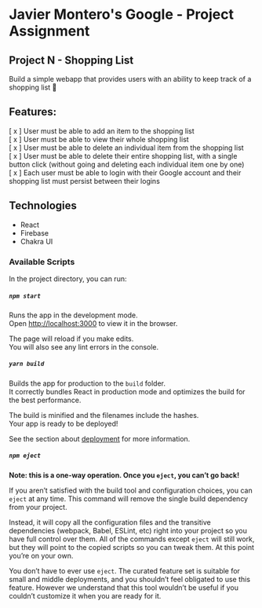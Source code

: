 # Javier Montero's Google - Project Assignment

## Project N - Shopping List

Build a simple webapp that provides users with an ability to keep track of a shopping list :scroll:

## Features:

[ x ] User must be able to add an item to the shopping list <br />
[ x ] User must be able to view their whole shopping list <br />
[ x ] User must be able to delete an individual item from the shopping list <br />
[ x ] User must be able to delete their entire shopping list, with a single button click (without going and deleting each individual item one by one) <br />
[ x ] Each user must be able to login with their Google account and their shopping list must persist between their logins <br />

## Technologies

- React
- Firebase
- Chakra UI

### Available Scripts

In the project directory, you can run:

##### `npm start`

Runs the app in the development mode.\
Open [http://localhost:3000](http://localhost:3000) to view it in the browser.

The page will reload if you make edits.\
You will also see any lint errors in the console.

##### `yarn build`

Builds the app for production to the `build` folder.\
It correctly bundles React in production mode and optimizes the build for the best performance.

The build is minified and the filenames include the hashes.\
Your app is ready to be deployed!

See the section about [deployment](https://facebook.github.io/create-react-app/docs/deployment) for more information.

##### `npm eject`

**Note: this is a one-way operation. Once you `eject`, you can’t go back!**

If you aren’t satisfied with the build tool and configuration choices, you can `eject` at any time. This command will remove the single build dependency from your project.

Instead, it will copy all the configuration files and the transitive dependencies (webpack, Babel, ESLint, etc) right into your project so you have full control over them. All of the commands except `eject` will still work, but they will point to the copied scripts so you can tweak them. At this point you’re on your own.

You don’t have to ever use `eject`. The curated feature set is suitable for small and middle deployments, and you shouldn’t feel obligated to use this feature. However we understand that this tool wouldn’t be useful if you couldn’t customize it when you are ready for it.
